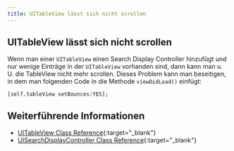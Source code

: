 ```yaml
---
title: UITableView lässt sich nicht scrollen
---
```


## UITableView lässt sich nicht scrollen

Wenn man einer `UITableView` einen Search Display Controller hinzufügt und nur wenige Einträge in der `UITableView` vorhanden sind, dann kann man u. U. die TableView nicht mehr scrollen. Dieses Problem kann man beseitigen, in dem man folgenden Code in die Methode `viewDidLoad()` einfügt:

```objective_c
[self.tableView setBounces:YES];
```

## Weiterführende Informationen

- [UITableView Class Reference](https://developer.apple.com/documentation/uikit/uitableview){:target="_blank"}
- [UISearchDisplayController Class Reference](https://developer.apple.com/documentation/uikit/uisearchdisplaycontroller){:target="_blank"}
